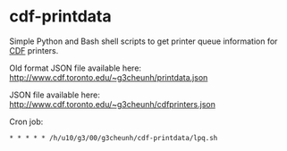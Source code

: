 # cdf-printdata

Simple Python and Bash shell scripts to get printer queue information for [CDF](http://www.cdf.toronto.edu/) printers.

Old format JSON file available here: <http://www.cdf.toronto.edu/~g3cheunh/printdata.json>

JSON file available here: <http://www.cdf.toronto.edu/~g3cheunh/cdfprinters.json>

Cron job:
```
* * * * * /h/u10/g3/00/g3cheunh/cdf-printdata/lpq.sh
```
